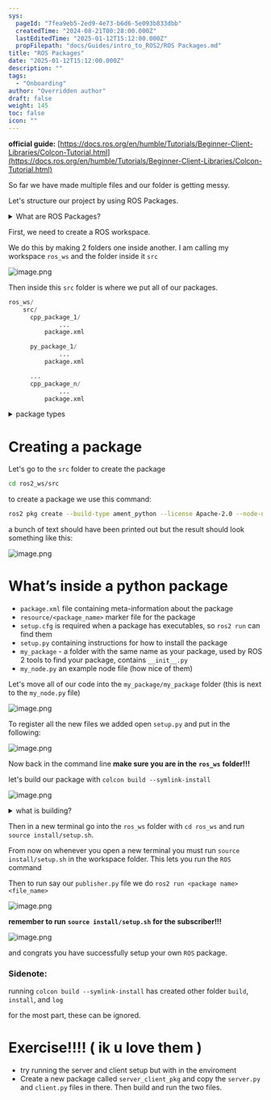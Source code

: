 ```yaml
---
sys:
  pageId: "7fea9eb5-2ed9-4e73-b6d6-5e093b833dbb"
  createdTime: "2024-08-21T00:28:00.000Z"
  lastEditedTime: "2025-01-12T15:12:00.000Z"
  propFilepath: "docs/Guides/intro_to_ROS2/ROS Packages.md"
title: "ROS Packages"
date: "2025-01-12T15:12:00.000Z"
description: ""
tags:
  - "Onboarding"
author: "Overridden author"
draft: false
weight: 145
toc: false
icon: ""
---
```


**official guide:** [https://docs.ros.org/en/humble/Tutorials/Beginner-Client-Libraries/Colcon-Tutorial.html](https://docs.ros.org/en/humble/Tutorials/Beginner-Client-Libraries/Colcon-Tutorial.html)

So far we have made multiple files and our folder is getting messy.

Let's structure our project by using ROS Packages.

<details>

<summary>What are ROS Packages?</summary>

ROS Packages are, as the name implies, packages of code that are highly sharable between ROS developers.

They consist of a folder, `package.xml` file, and source code

```python
      cpp_package_1/
		      ... imagine much code files here ..
          package.xml
```

</details>

First, we need to create a ROS workspace.

We do this by making 2 folders one inside another. I am calling my workspace `ros_ws` and the folder inside it `src`

![image.png](https://prod-files-secure.s3.us-west-2.amazonaws.com/d518164a-d88e-44d1-a4ee-3adb3bd8bce0/70706947-fd18-4537-a67b-e12946812d31/image.png?X-Amz-Algorithm=AWS4-HMAC-SHA256&X-Amz-Content-Sha256=UNSIGNED-PAYLOAD&X-Amz-Credential=ASIAZI2LB4663O5MDWCA%2F20250506%2Fus-west-2%2Fs3%2Faws4_request&X-Amz-Date=20250506T100944Z&X-Amz-Expires=3600&X-Amz-Security-Token=IQoJb3JpZ2luX2VjEJn%2F%2F%2F%2F%2F%2F%2F%2F%2F%2FwEaCXVzLXdlc3QtMiJHMEUCIQD1GnARqfLxP0NzhMHGRPqP5JhtP7B1tNE3He0jYba5BQIgPc7OCgFkGuL1dA4vOZR1aDf8f09vAX%2BEiQy%2B6FB6GFsq%2FwMIQRAAGgw2Mzc0MjMxODM4MDUiDHV%2FMiEQxsppupLzGyrcA7lXeetJVSAyQnStoDc4nNbIZG6uRhkIZkZ6XRdvCQDC7P3LjtwSGzyTBxZeTGaxL00NKdrWChJh9bCr%2BVHUJOZyJNKQ7vIhqtjMrRfbN3lIZD1yZ7EHoYKSoaULwnXy%2FqmIOVRWeSqLo0jrjLV9ctK8K6gRKEAzRKS%2FlfcLoyunn8F%2F7AFFQ5mo%2FDbd0TPn6XooEihJMD%2BHKfXIb7bgJCcN1jxJHnizZrvOvNR8%2B%2FzGHvaIhGOkzy7mj8zBzvmuYfwrSzbPMg%2FD%2FDbudO8mLRhM3iFmxuJ1eyvaueCndppDVSVUf7bbMjp3ntJz%2FP%2Fisn%2Bc%2BWIBTfc6pOmKUHMhmlNVS4e2UX4U8ggqDAsnrHhK%2BsRLD%2FWtR3lQDocpCx7e6lI1Wfh8wzTIwqc44X%2BMTlMN0GKnVooKob%2BnKrp6BIXPVHbVuoMAJSPYABJDz9uprlzw4O3sDc6%2F2yc54%2BFQN9wLbxexpKzXQ1QzTMfo%2FqA1rgPRxyDLtFShMJwKWBI9eELqAMH%2FiekphGmWH63%2F9aDhJGFLF7Fxqrm87jdkB32svd42wTzI5Hknm152YBAkQl4U0YGW8qPKgCp%2Bvj%2BCKg4mjl7zSjvmjSdq8j4yoHLMGY5Q5S%2FijQmdxwWEMMiL58AGOqUBIC%2BcyB%2ByI9hBmMnnmYmLrlTANAm%2F%2FpKDW11%2FQDLI9bC1%2Bp17jxOw0qyomW1idu%2FaNBh17eEGcmlBCh4bLOp2rBP2uNvLlEeG5ynkoK%2BJo9BklC76PteBAoOmu50UNM1JfyUpTQX7DQHUenNaiTdhcZ%2B%2FRDJPioMlGRPuMOAUZKzp4nd3m1m71xm3Xzjm045tQm2zSZ8gM2Wrx57V%2FWhZHwI%2FKMF9&X-Amz-Signature=79313787666f9071dc7ca8003831bd4b6adc605bbad43b807f7beb688abb5ba7&X-Amz-SignedHeaders=host&x-id=GetObject)

Then inside this `src` folder is where we put all of our packages.

```python
ros_ws/
    src/
      cpp_package_1/
		      ...
          package.xml

      py_package_1/
		      ...
          package.xml

      ...
      cpp_package_n/
		      ...
          package.xml

```

<details>

<summary>package types</summary>

packages can be either `C++` or python.

the intern file structure is different for each but for this guide we will stick to creating python packages

</details>

# Creating a package

Let's go to the `src` folder to create the package

```bash
cd ros2_ws/src
```

to create a package we use this command:

```bash
ros2 pkg create --build-type ament_python --license Apache-2.0 --node-name my_node my_package
```

a bunch of text should have been printed out but the result should look something like this:

![image.png](https://prod-files-secure.s3.us-west-2.amazonaws.com/d518164a-d88e-44d1-a4ee-3adb3bd8bce0/e6cf1e3f-8512-4a3e-b131-079f800bf3e8/image.png?X-Amz-Algorithm=AWS4-HMAC-SHA256&X-Amz-Content-Sha256=UNSIGNED-PAYLOAD&X-Amz-Credential=ASIAZI2LB4663O5MDWCA%2F20250506%2Fus-west-2%2Fs3%2Faws4_request&X-Amz-Date=20250506T100944Z&X-Amz-Expires=3600&X-Amz-Security-Token=IQoJb3JpZ2luX2VjEJn%2F%2F%2F%2F%2F%2F%2F%2F%2F%2FwEaCXVzLXdlc3QtMiJHMEUCIQD1GnARqfLxP0NzhMHGRPqP5JhtP7B1tNE3He0jYba5BQIgPc7OCgFkGuL1dA4vOZR1aDf8f09vAX%2BEiQy%2B6FB6GFsq%2FwMIQRAAGgw2Mzc0MjMxODM4MDUiDHV%2FMiEQxsppupLzGyrcA7lXeetJVSAyQnStoDc4nNbIZG6uRhkIZkZ6XRdvCQDC7P3LjtwSGzyTBxZeTGaxL00NKdrWChJh9bCr%2BVHUJOZyJNKQ7vIhqtjMrRfbN3lIZD1yZ7EHoYKSoaULwnXy%2FqmIOVRWeSqLo0jrjLV9ctK8K6gRKEAzRKS%2FlfcLoyunn8F%2F7AFFQ5mo%2FDbd0TPn6XooEihJMD%2BHKfXIb7bgJCcN1jxJHnizZrvOvNR8%2B%2FzGHvaIhGOkzy7mj8zBzvmuYfwrSzbPMg%2FD%2FDbudO8mLRhM3iFmxuJ1eyvaueCndppDVSVUf7bbMjp3ntJz%2FP%2Fisn%2Bc%2BWIBTfc6pOmKUHMhmlNVS4e2UX4U8ggqDAsnrHhK%2BsRLD%2FWtR3lQDocpCx7e6lI1Wfh8wzTIwqc44X%2BMTlMN0GKnVooKob%2BnKrp6BIXPVHbVuoMAJSPYABJDz9uprlzw4O3sDc6%2F2yc54%2BFQN9wLbxexpKzXQ1QzTMfo%2FqA1rgPRxyDLtFShMJwKWBI9eELqAMH%2FiekphGmWH63%2F9aDhJGFLF7Fxqrm87jdkB32svd42wTzI5Hknm152YBAkQl4U0YGW8qPKgCp%2Bvj%2BCKg4mjl7zSjvmjSdq8j4yoHLMGY5Q5S%2FijQmdxwWEMMiL58AGOqUBIC%2BcyB%2ByI9hBmMnnmYmLrlTANAm%2F%2FpKDW11%2FQDLI9bC1%2Bp17jxOw0qyomW1idu%2FaNBh17eEGcmlBCh4bLOp2rBP2uNvLlEeG5ynkoK%2BJo9BklC76PteBAoOmu50UNM1JfyUpTQX7DQHUenNaiTdhcZ%2B%2FRDJPioMlGRPuMOAUZKzp4nd3m1m71xm3Xzjm045tQm2zSZ8gM2Wrx57V%2FWhZHwI%2FKMF9&X-Amz-Signature=7c6e560c049c28aefcc98ff7b5d9eb57552ced016cdecec86043a8ae240c33a6&X-Amz-SignedHeaders=host&x-id=GetObject)

# What’s inside a python package

- `package.xml` file containing meta-information about the package
- `resource/<package_name>` marker file for the package
- `setup.cfg` is required when a package has executables, so `ros2 run` can find them
- `setup.py` containing instructions for how to install the package
- `my_package` - a folder with the same name as your package, used by ROS 2 tools to find your package, contains `__init__.py`
- `my_node.py` an example node file (how nice of them)

Let's move all of our code into the `my_package/my_package` folder (this is next to the `my_node.py` file)

![image.png](https://prod-files-secure.s3.us-west-2.amazonaws.com/d518164a-d88e-44d1-a4ee-3adb3bd8bce0/9ce58f11-0da9-4d3e-b86d-506a9685d378/image.png?X-Amz-Algorithm=AWS4-HMAC-SHA256&X-Amz-Content-Sha256=UNSIGNED-PAYLOAD&X-Amz-Credential=ASIAZI2LB4663O5MDWCA%2F20250506%2Fus-west-2%2Fs3%2Faws4_request&X-Amz-Date=20250506T100944Z&X-Amz-Expires=3600&X-Amz-Security-Token=IQoJb3JpZ2luX2VjEJn%2F%2F%2F%2F%2F%2F%2F%2F%2F%2FwEaCXVzLXdlc3QtMiJHMEUCIQD1GnARqfLxP0NzhMHGRPqP5JhtP7B1tNE3He0jYba5BQIgPc7OCgFkGuL1dA4vOZR1aDf8f09vAX%2BEiQy%2B6FB6GFsq%2FwMIQRAAGgw2Mzc0MjMxODM4MDUiDHV%2FMiEQxsppupLzGyrcA7lXeetJVSAyQnStoDc4nNbIZG6uRhkIZkZ6XRdvCQDC7P3LjtwSGzyTBxZeTGaxL00NKdrWChJh9bCr%2BVHUJOZyJNKQ7vIhqtjMrRfbN3lIZD1yZ7EHoYKSoaULwnXy%2FqmIOVRWeSqLo0jrjLV9ctK8K6gRKEAzRKS%2FlfcLoyunn8F%2F7AFFQ5mo%2FDbd0TPn6XooEihJMD%2BHKfXIb7bgJCcN1jxJHnizZrvOvNR8%2B%2FzGHvaIhGOkzy7mj8zBzvmuYfwrSzbPMg%2FD%2FDbudO8mLRhM3iFmxuJ1eyvaueCndppDVSVUf7bbMjp3ntJz%2FP%2Fisn%2Bc%2BWIBTfc6pOmKUHMhmlNVS4e2UX4U8ggqDAsnrHhK%2BsRLD%2FWtR3lQDocpCx7e6lI1Wfh8wzTIwqc44X%2BMTlMN0GKnVooKob%2BnKrp6BIXPVHbVuoMAJSPYABJDz9uprlzw4O3sDc6%2F2yc54%2BFQN9wLbxexpKzXQ1QzTMfo%2FqA1rgPRxyDLtFShMJwKWBI9eELqAMH%2FiekphGmWH63%2F9aDhJGFLF7Fxqrm87jdkB32svd42wTzI5Hknm152YBAkQl4U0YGW8qPKgCp%2Bvj%2BCKg4mjl7zSjvmjSdq8j4yoHLMGY5Q5S%2FijQmdxwWEMMiL58AGOqUBIC%2BcyB%2ByI9hBmMnnmYmLrlTANAm%2F%2FpKDW11%2FQDLI9bC1%2Bp17jxOw0qyomW1idu%2FaNBh17eEGcmlBCh4bLOp2rBP2uNvLlEeG5ynkoK%2BJo9BklC76PteBAoOmu50UNM1JfyUpTQX7DQHUenNaiTdhcZ%2B%2FRDJPioMlGRPuMOAUZKzp4nd3m1m71xm3Xzjm045tQm2zSZ8gM2Wrx57V%2FWhZHwI%2FKMF9&X-Amz-Signature=a753b37841c8b093c1a8d02ee6dc5c3b46ddb3c344f1d1748dd1be0a5be64289&X-Amz-SignedHeaders=host&x-id=GetObject)

To register all the new files we added open `setup.py` and put in the following:

![image.png](https://prod-files-secure.s3.us-west-2.amazonaws.com/d518164a-d88e-44d1-a4ee-3adb3bd8bce0/1cd7c262-4cae-4496-9d75-c178537d24a2/image.png?X-Amz-Algorithm=AWS4-HMAC-SHA256&X-Amz-Content-Sha256=UNSIGNED-PAYLOAD&X-Amz-Credential=ASIAZI2LB4663O5MDWCA%2F20250506%2Fus-west-2%2Fs3%2Faws4_request&X-Amz-Date=20250506T100944Z&X-Amz-Expires=3600&X-Amz-Security-Token=IQoJb3JpZ2luX2VjEJn%2F%2F%2F%2F%2F%2F%2F%2F%2F%2FwEaCXVzLXdlc3QtMiJHMEUCIQD1GnARqfLxP0NzhMHGRPqP5JhtP7B1tNE3He0jYba5BQIgPc7OCgFkGuL1dA4vOZR1aDf8f09vAX%2BEiQy%2B6FB6GFsq%2FwMIQRAAGgw2Mzc0MjMxODM4MDUiDHV%2FMiEQxsppupLzGyrcA7lXeetJVSAyQnStoDc4nNbIZG6uRhkIZkZ6XRdvCQDC7P3LjtwSGzyTBxZeTGaxL00NKdrWChJh9bCr%2BVHUJOZyJNKQ7vIhqtjMrRfbN3lIZD1yZ7EHoYKSoaULwnXy%2FqmIOVRWeSqLo0jrjLV9ctK8K6gRKEAzRKS%2FlfcLoyunn8F%2F7AFFQ5mo%2FDbd0TPn6XooEihJMD%2BHKfXIb7bgJCcN1jxJHnizZrvOvNR8%2B%2FzGHvaIhGOkzy7mj8zBzvmuYfwrSzbPMg%2FD%2FDbudO8mLRhM3iFmxuJ1eyvaueCndppDVSVUf7bbMjp3ntJz%2FP%2Fisn%2Bc%2BWIBTfc6pOmKUHMhmlNVS4e2UX4U8ggqDAsnrHhK%2BsRLD%2FWtR3lQDocpCx7e6lI1Wfh8wzTIwqc44X%2BMTlMN0GKnVooKob%2BnKrp6BIXPVHbVuoMAJSPYABJDz9uprlzw4O3sDc6%2F2yc54%2BFQN9wLbxexpKzXQ1QzTMfo%2FqA1rgPRxyDLtFShMJwKWBI9eELqAMH%2FiekphGmWH63%2F9aDhJGFLF7Fxqrm87jdkB32svd42wTzI5Hknm152YBAkQl4U0YGW8qPKgCp%2Bvj%2BCKg4mjl7zSjvmjSdq8j4yoHLMGY5Q5S%2FijQmdxwWEMMiL58AGOqUBIC%2BcyB%2ByI9hBmMnnmYmLrlTANAm%2F%2FpKDW11%2FQDLI9bC1%2Bp17jxOw0qyomW1idu%2FaNBh17eEGcmlBCh4bLOp2rBP2uNvLlEeG5ynkoK%2BJo9BklC76PteBAoOmu50UNM1JfyUpTQX7DQHUenNaiTdhcZ%2B%2FRDJPioMlGRPuMOAUZKzp4nd3m1m71xm3Xzjm045tQm2zSZ8gM2Wrx57V%2FWhZHwI%2FKMF9&X-Amz-Signature=f6c3a39058a0af2ab3485b33985e7e3b47c4bc004845b6f15ec0be6498ba90c2&X-Amz-SignedHeaders=host&x-id=GetObject)

Now back in the command line **make sure you are in the** **`ros_ws`** **folder!!!**

let's build our package with `colcon build --symlink-install`

![image.png](https://prod-files-secure.s3.us-west-2.amazonaws.com/d518164a-d88e-44d1-a4ee-3adb3bd8bce0/2f2a0d27-b173-48fd-b189-5f5c0ce65619/image.png?X-Amz-Algorithm=AWS4-HMAC-SHA256&X-Amz-Content-Sha256=UNSIGNED-PAYLOAD&X-Amz-Credential=ASIAZI2LB4663O5MDWCA%2F20250506%2Fus-west-2%2Fs3%2Faws4_request&X-Amz-Date=20250506T100944Z&X-Amz-Expires=3600&X-Amz-Security-Token=IQoJb3JpZ2luX2VjEJn%2F%2F%2F%2F%2F%2F%2F%2F%2F%2FwEaCXVzLXdlc3QtMiJHMEUCIQD1GnARqfLxP0NzhMHGRPqP5JhtP7B1tNE3He0jYba5BQIgPc7OCgFkGuL1dA4vOZR1aDf8f09vAX%2BEiQy%2B6FB6GFsq%2FwMIQRAAGgw2Mzc0MjMxODM4MDUiDHV%2FMiEQxsppupLzGyrcA7lXeetJVSAyQnStoDc4nNbIZG6uRhkIZkZ6XRdvCQDC7P3LjtwSGzyTBxZeTGaxL00NKdrWChJh9bCr%2BVHUJOZyJNKQ7vIhqtjMrRfbN3lIZD1yZ7EHoYKSoaULwnXy%2FqmIOVRWeSqLo0jrjLV9ctK8K6gRKEAzRKS%2FlfcLoyunn8F%2F7AFFQ5mo%2FDbd0TPn6XooEihJMD%2BHKfXIb7bgJCcN1jxJHnizZrvOvNR8%2B%2FzGHvaIhGOkzy7mj8zBzvmuYfwrSzbPMg%2FD%2FDbudO8mLRhM3iFmxuJ1eyvaueCndppDVSVUf7bbMjp3ntJz%2FP%2Fisn%2Bc%2BWIBTfc6pOmKUHMhmlNVS4e2UX4U8ggqDAsnrHhK%2BsRLD%2FWtR3lQDocpCx7e6lI1Wfh8wzTIwqc44X%2BMTlMN0GKnVooKob%2BnKrp6BIXPVHbVuoMAJSPYABJDz9uprlzw4O3sDc6%2F2yc54%2BFQN9wLbxexpKzXQ1QzTMfo%2FqA1rgPRxyDLtFShMJwKWBI9eELqAMH%2FiekphGmWH63%2F9aDhJGFLF7Fxqrm87jdkB32svd42wTzI5Hknm152YBAkQl4U0YGW8qPKgCp%2Bvj%2BCKg4mjl7zSjvmjSdq8j4yoHLMGY5Q5S%2FijQmdxwWEMMiL58AGOqUBIC%2BcyB%2ByI9hBmMnnmYmLrlTANAm%2F%2FpKDW11%2FQDLI9bC1%2Bp17jxOw0qyomW1idu%2FaNBh17eEGcmlBCh4bLOp2rBP2uNvLlEeG5ynkoK%2BJo9BklC76PteBAoOmu50UNM1JfyUpTQX7DQHUenNaiTdhcZ%2B%2FRDJPioMlGRPuMOAUZKzp4nd3m1m71xm3Xzjm045tQm2zSZ8gM2Wrx57V%2FWhZHwI%2FKMF9&X-Amz-Signature=9e1c708fdbbae38deb4d1135cb4275a85337d409a19b07ce4d18921182850b18&X-Amz-SignedHeaders=host&x-id=GetObject)

<details>

<summary>what is building?</summary>

if you are a CS major at Rose-Hulman you will learn the answer to this in CSSE132

but TLDR; is it combines all the code files into one program that can be run easily 

</details>

Then in a new terminal go into the `ros_ws` folder with `cd ros_ws` and run `source install/setup.sh`. 

From now on whenever you open a new terminal you must run `source install/setup.sh` in the workspace folder. This lets you run the `ROS` command

Then to run say our `publisher.py` file we do `ros2 run <package name> <file_name>`

![image.png](https://prod-files-secure.s3.us-west-2.amazonaws.com/d518164a-d88e-44d1-a4ee-3adb3bd8bce0/4f4b1219-3a44-4632-aa0a-ce3471699f59/image.png?X-Amz-Algorithm=AWS4-HMAC-SHA256&X-Amz-Content-Sha256=UNSIGNED-PAYLOAD&X-Amz-Credential=ASIAZI2LB4663O5MDWCA%2F20250506%2Fus-west-2%2Fs3%2Faws4_request&X-Amz-Date=20250506T100944Z&X-Amz-Expires=3600&X-Amz-Security-Token=IQoJb3JpZ2luX2VjEJn%2F%2F%2F%2F%2F%2F%2F%2F%2F%2FwEaCXVzLXdlc3QtMiJHMEUCIQD1GnARqfLxP0NzhMHGRPqP5JhtP7B1tNE3He0jYba5BQIgPc7OCgFkGuL1dA4vOZR1aDf8f09vAX%2BEiQy%2B6FB6GFsq%2FwMIQRAAGgw2Mzc0MjMxODM4MDUiDHV%2FMiEQxsppupLzGyrcA7lXeetJVSAyQnStoDc4nNbIZG6uRhkIZkZ6XRdvCQDC7P3LjtwSGzyTBxZeTGaxL00NKdrWChJh9bCr%2BVHUJOZyJNKQ7vIhqtjMrRfbN3lIZD1yZ7EHoYKSoaULwnXy%2FqmIOVRWeSqLo0jrjLV9ctK8K6gRKEAzRKS%2FlfcLoyunn8F%2F7AFFQ5mo%2FDbd0TPn6XooEihJMD%2BHKfXIb7bgJCcN1jxJHnizZrvOvNR8%2B%2FzGHvaIhGOkzy7mj8zBzvmuYfwrSzbPMg%2FD%2FDbudO8mLRhM3iFmxuJ1eyvaueCndppDVSVUf7bbMjp3ntJz%2FP%2Fisn%2Bc%2BWIBTfc6pOmKUHMhmlNVS4e2UX4U8ggqDAsnrHhK%2BsRLD%2FWtR3lQDocpCx7e6lI1Wfh8wzTIwqc44X%2BMTlMN0GKnVooKob%2BnKrp6BIXPVHbVuoMAJSPYABJDz9uprlzw4O3sDc6%2F2yc54%2BFQN9wLbxexpKzXQ1QzTMfo%2FqA1rgPRxyDLtFShMJwKWBI9eELqAMH%2FiekphGmWH63%2F9aDhJGFLF7Fxqrm87jdkB32svd42wTzI5Hknm152YBAkQl4U0YGW8qPKgCp%2Bvj%2BCKg4mjl7zSjvmjSdq8j4yoHLMGY5Q5S%2FijQmdxwWEMMiL58AGOqUBIC%2BcyB%2ByI9hBmMnnmYmLrlTANAm%2F%2FpKDW11%2FQDLI9bC1%2Bp17jxOw0qyomW1idu%2FaNBh17eEGcmlBCh4bLOp2rBP2uNvLlEeG5ynkoK%2BJo9BklC76PteBAoOmu50UNM1JfyUpTQX7DQHUenNaiTdhcZ%2B%2FRDJPioMlGRPuMOAUZKzp4nd3m1m71xm3Xzjm045tQm2zSZ8gM2Wrx57V%2FWhZHwI%2FKMF9&X-Amz-Signature=823bf1bd6192a400878825700e8a4e4aac4a8804942c2be38223aaf228233cc2&X-Amz-SignedHeaders=host&x-id=GetObject)

**remember to run** **`source install/setup.sh`** **for the subscriber!!!**

![image.png](https://prod-files-secure.s3.us-west-2.amazonaws.com/d518164a-d88e-44d1-a4ee-3adb3bd8bce0/02121119-dad4-49ec-8356-c956108b4243/image.png?X-Amz-Algorithm=AWS4-HMAC-SHA256&X-Amz-Content-Sha256=UNSIGNED-PAYLOAD&X-Amz-Credential=ASIAZI2LB4663O5MDWCA%2F20250506%2Fus-west-2%2Fs3%2Faws4_request&X-Amz-Date=20250506T100944Z&X-Amz-Expires=3600&X-Amz-Security-Token=IQoJb3JpZ2luX2VjEJn%2F%2F%2F%2F%2F%2F%2F%2F%2F%2FwEaCXVzLXdlc3QtMiJHMEUCIQD1GnARqfLxP0NzhMHGRPqP5JhtP7B1tNE3He0jYba5BQIgPc7OCgFkGuL1dA4vOZR1aDf8f09vAX%2BEiQy%2B6FB6GFsq%2FwMIQRAAGgw2Mzc0MjMxODM4MDUiDHV%2FMiEQxsppupLzGyrcA7lXeetJVSAyQnStoDc4nNbIZG6uRhkIZkZ6XRdvCQDC7P3LjtwSGzyTBxZeTGaxL00NKdrWChJh9bCr%2BVHUJOZyJNKQ7vIhqtjMrRfbN3lIZD1yZ7EHoYKSoaULwnXy%2FqmIOVRWeSqLo0jrjLV9ctK8K6gRKEAzRKS%2FlfcLoyunn8F%2F7AFFQ5mo%2FDbd0TPn6XooEihJMD%2BHKfXIb7bgJCcN1jxJHnizZrvOvNR8%2B%2FzGHvaIhGOkzy7mj8zBzvmuYfwrSzbPMg%2FD%2FDbudO8mLRhM3iFmxuJ1eyvaueCndppDVSVUf7bbMjp3ntJz%2FP%2Fisn%2Bc%2BWIBTfc6pOmKUHMhmlNVS4e2UX4U8ggqDAsnrHhK%2BsRLD%2FWtR3lQDocpCx7e6lI1Wfh8wzTIwqc44X%2BMTlMN0GKnVooKob%2BnKrp6BIXPVHbVuoMAJSPYABJDz9uprlzw4O3sDc6%2F2yc54%2BFQN9wLbxexpKzXQ1QzTMfo%2FqA1rgPRxyDLtFShMJwKWBI9eELqAMH%2FiekphGmWH63%2F9aDhJGFLF7Fxqrm87jdkB32svd42wTzI5Hknm152YBAkQl4U0YGW8qPKgCp%2Bvj%2BCKg4mjl7zSjvmjSdq8j4yoHLMGY5Q5S%2FijQmdxwWEMMiL58AGOqUBIC%2BcyB%2ByI9hBmMnnmYmLrlTANAm%2F%2FpKDW11%2FQDLI9bC1%2Bp17jxOw0qyomW1idu%2FaNBh17eEGcmlBCh4bLOp2rBP2uNvLlEeG5ynkoK%2BJo9BklC76PteBAoOmu50UNM1JfyUpTQX7DQHUenNaiTdhcZ%2B%2FRDJPioMlGRPuMOAUZKzp4nd3m1m71xm3Xzjm045tQm2zSZ8gM2Wrx57V%2FWhZHwI%2FKMF9&X-Amz-Signature=4460f10c6a65529680bcf933601798ab3d7406dd13b1c3d2623b546a228cd762&X-Amz-SignedHeaders=host&x-id=GetObject)

and congrats you have successfully setup your own `ROS` package.

### Sidenote:

running `colcon build --symlink-install` has created other folder `build`, `install`, and `log`

for the most part, these can be ignored.

# Exercise!!!! ( ik u love them )

- try running the server and client setup but with in the enviroment
- Create a new package called `server_client_pkg` and copy the `server.py` and `client.py` files in there. Then build and run the two files.
